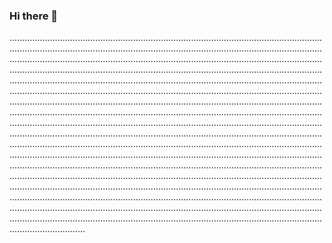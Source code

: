 ### Hi there 👋

......................................................................................................................................................................................................................................................................................................................................................................................................................................................................................................................................................................................................................................................................................................................................................................................................................................................................................................................................................................................................................................................................................................................................................................................................................................................................................................................................................................................................................................................................................................................................................................................................................................................................................................................................................................................................................................................................................................................................................................................................................................................................................................................................................................................................................................................................................................................................................